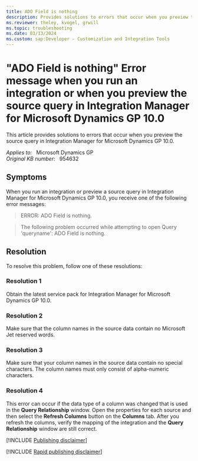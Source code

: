 ```yaml
---
title: ADO Field is nothing
description: Provides solutions to errors that occur when you preview the source query in Integration Manager for Microsoft Dynamics GP 10.0.
ms.reviewer: theley, kvogel, grwill
ms.topic: troubleshooting
ms.date: 03/13/2024
ms.custom: sap:Developer - Customization and Integration Tools
---
```

# "ADO Field is nothing" Error message when you run an integration or when you preview the source query in Integration Manager for Microsoft Dynamics GP 10.0

This article provides solutions to errors that occur when you preview the source query in Integration Manager for Microsoft Dynamics GP 10.0.

_Applies to:_ &nbsp; Microsoft Dynamics GP  
_Original KB number:_ &nbsp; 954632

## Symptoms

When you run an integration or preview a source query in Integration Manager for Microsoft Dynamics GP 10.0, you receive one of the following error messages:
> ERROR: ADO Field is nothing.

> The following problem occurred while attempting to open Query 'queryname': ADO Field is nothing.

## Resolution

To resolve this problem, follow one of these resolutions:

### Resolution 1

Obtain the latest service pack for Integration Manager for Microsoft Dynamics GP 10.0.

### Resolution 2

Make sure that the column names in the source data contain no Microsoft Jet reserved words.

### Resolution 3

Make sure that your column names in the source data contain no special characters. The column names must only consist of alpha-numeric characters.

### Resolution 4

This error can occur if the data type of a column was changed that is used in the **Query Relationship** window. Open the properties for each source and then select the **Refresh Columns** button on the **Columns** tab. After you refresh the columns, verify the mapping of the integration and the **Query Relationship** window are still correct.

[!INCLUDE [Publishing disclaimer](../../includes/publishing-disclaimer.md)]

[!INCLUDE [Rapid publishing disclaimer](../../includes/rapid-publishing-disclaimer.md)]
